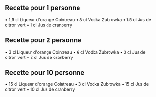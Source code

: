 ## Recette pour 1 personne 

• 1,5 cl Liqueur d'orange Cointreau
• 3 cl Vodka Zubrowka
• 1.5 cl Jus de citron vert
• 1 cl Jus de cranberry


## Recette pour 2 personne 

• 3 cl Liqueur d'orange Cointreau
• 6 cl Vodka Zubrowka
• 3 cl Jus de citron vert
• 2 cl Jus de cranberry

## Recette pour 10 personne 

• 15 cl Liqueur d'orange Cointreau
• 3 cl Vodka Zubrowka
• 15 cl Jus de citron vert
• 10 cl Jus de cranberry